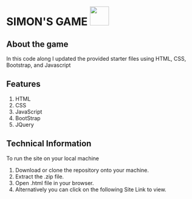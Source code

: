 # SIMON'S GAME <img width=50 src="https://upload.wikimedia.org/wikipedia/commons/c/cd/Simon_Electronic_Game.jpg"/>

## About the game
In this code along I updated the provided starter files using HTML, CSS, Bootstrap, and Javascript

## Features
1. HTML
2. CSS
3. JavaScript
4. BootStrap
5. JQuery

## Technical Information
To run the site on your local machine 
  1. Download or clone the repository onto your machine.
  2. Extract the .zip file.
  3. Open .html file in your browser.
  4. Alternatively you can click on the following Site Link to view.
